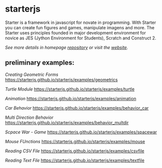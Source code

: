 # starterjs


Starter is a framework in javascript for novate in programming. With Starter you can create fun figures and games, manipulate imagens and
more. The Starter uses principles founded in major development environment for novice as JES (Jython Environment for Students), Scratch and Construct 2.

*See more details in homepage [repository](https://github.com/starterjs/starterjs.github.io) or visit the [website](https://starterjs.github.io/).*


## preliminary examples:

*Creating Geometric Forms*
https://starterjs.github.io/starterjs/examples/geometrics

*Turtle Module*
https://starterjs.github.io/starterjs/examples/turtle

*Animation*
https://starterjs.github.io/starterjs/examples/animation

*Car Behavior*
https://starterjs.github.io/starterjs/examples/behavior_car

*Multi Direction Behavior*
https://starterjs.github.io/starterjs/examples/behavior_multdir

*Scpace War - Game*
https://starterjs.github.io/starterjs/examples/spacewar

*Mouse FUnctions*
https://starterjs.github.io/starterjs/examples/mouse

*Reading CSV File*
https://starterjs.github.io/starterjs/examples/csvfile

*Reading Text File*
https://starterjs.github.io/starterjs/examples/textfile
